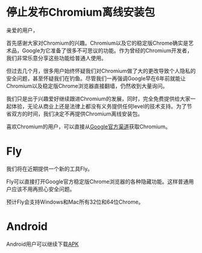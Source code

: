 # 停止发布Chromium离线安装包

亲爱的用户，

首先感谢大家对Chromium的兴趣。Chromium以及它的稳定版Chrome确实是艺术品，Google为它准备了很多不可思议的功能。作为曾经的Chromium开发者，我们非常乐意分享这些功能给普通人使用。

但过去几个月，很多用户始终怀疑我们对Chromium做了大的更改导致个人隐私的安全问题，甚至怀疑我们在钓鱼。尽管我们一再强调Google早在6年前就能让Chromium以及稳定版Chrome浏览器直接翻墙，仍然收到大量询问。

我们只是出于兴趣爱好继续跟进Chromium的发展，同时，完全免费提供给大家一起体验，无论从商业上还是法律上都没有义务提供任何level的技术支持。为了节省双方的时间，我们决定不再提供Chromium离线安装包。

喜欢Chromium的用户，可以直接从[Google官方渠道](https://www.chromium.org/getting-involved/download-chromium)获取Chromium。

# Fly

我们将在近期提供一个新的工具Fly。

Fly可以直接打开Google官方稳定版Chrome浏览器的各种隐藏功能。这样普通用户应该不用再担心安全问题。

预计Fly会支持Windows和Mac所有32位和64位Chrome。

# Android

Android用户可以继续下载[APK](https://free-vpn.github.io/chrome/zh/download-android.html)
